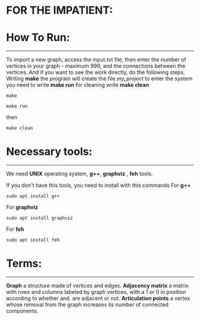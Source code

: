 
# FOR THE IMPATIENT:

# How To Run:
--------------------------------
To import a new graph, access the input.txt file, then enter the number of vertices in your graph - maximum 999,  and the connections between the vertices․ And if you want to see the work directly, do the following steps.
Writing **make** the program will create the file *my_project* to enter the system you need to write **make run** for cleaning write **make clean**

`` make ``

`` make run ``

then 

`` make clean ``

# Necessary tools:
--------------------------------
We need **UNIX** operating system, **g++**, **graphviz** , **feh** tools.

If you don't have this tools, you need to install with this commands
For **g++**

`` sudo apt install g++ ``

For **graphviz**

`` sudo apt install graphviz ``

For **feh**

`` sudo apt install feh ``


# Terms:
--------------------------------
**Graph** a structure made of vertices and edges.
**Adjacency matrix** a matrix with rows and columns labeled by graph vertices, with a 1 or 0 in position according to whether and. are adjacent or not.
**Articulation points** a vertex whose removal from the graph increases its number of connected components.








